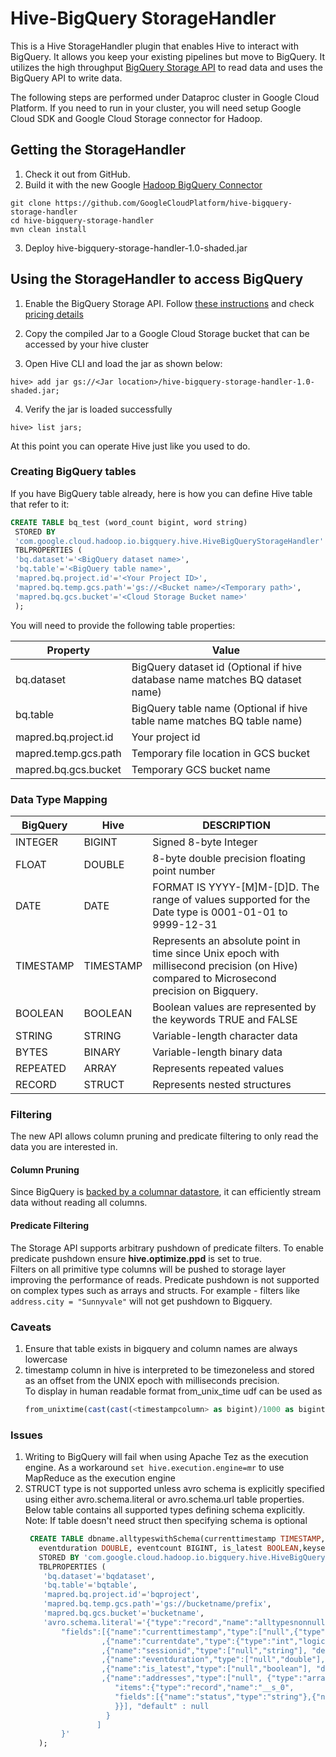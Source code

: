 # Hive-BigQuery StorageHandler  
  
This is a Hive StorageHandler plugin that enables Hive to interact with BigQuery. It allows you keep
your existing pipelines but move to BigQuery. It utilizes the high throughput 
[BigQuery Storage API](https://cloud.google.com/bigquery/docs/reference/storage/) to read data and
 uses the BigQuery API to write data.  
   
 The following steps are performed under Dataproc cluster in Google Cloud Platform. If you need to run in your cluster, you
 will need setup Google Cloud SDK and Google Cloud Storage connector for Hadoop.  
  
## Getting the StorageHandler  
  
1. Check it out from GitHub.  
2. Build it with the new Google [Hadoop BigQuery Connector](https://cloud.google.com/dataproc/docs/concepts/connectors/bigquery)   
``` shell  
git clone https://github.com/GoogleCloudPlatform/hive-bigquery-storage-handler  
cd hive-bigquery-storage-handler  
mvn clean install  
```  
3. Deploy hive-bigquery-storage-handler-1.0-shaded.jar   
  
## Using the StorageHandler to access BigQuery  
  
1. Enable the BigQuery Storage API. Follow [these instructions](https://cloud.google.com/bigquery/docs/reference/storage/#enabling_the_api)  and check [pricing details](https://cloud.google.com/bigquery/pricing#storage-api) 
       
3. Copy the compiled Jar to a Google Cloud Storage bucket that can be accessed by your hive cluster  
  
4. Open Hive CLI and load the jar as shown below:  
  
```shell  
hive> add jar gs://<Jar location>/hive-bigquery-storage-handler-1.0-shaded.jar;  
```  
  
4. Verify the jar is loaded successfully  
  
```shell  
hive> list jars;  
```  
  
At this point you can operate Hive just like you used to do.  
  
### Creating BigQuery tables  
If you have BigQuery table already, here is how you can define Hive table that refer to it:  
```sql  
CREATE TABLE bq_test (word_count bigint, word string)  
 STORED BY 
 'com.google.cloud.hadoop.io.bigquery.hive.HiveBigQueryStorageHandler' 
 TBLPROPERTIES ( 
 'bq.dataset'='<BigQuery dataset name>', 
 'bq.table'='<BigQuery table name>', 
 'mapred.bq.project.id'='<Your Project ID>', 
 'mapred.bq.temp.gcs.path'='gs://<Bucket name>/<Temporary path>', 
 'mapred.bq.gcs.bucket'='<Cloud Storage Bucket name>' 
 );
```  

You will need to provide the following table properties:  
  
| Property | Value |  
|--------|-----|  
| bq.dataset | BigQuery dataset id (Optional if hive database name matches BQ dataset name) |  
| bq.table | BigQuery table name (Optional if hive table name matches BQ table name) |  
| mapred.bq.project.id | Your project id |  
| mapred.temp.gcs.path | Temporary file location in GCS bucket |  
| mapred.bq.gcs.bucket | Temporary GCS bucket name |  
  
### Data Type Mapping  
  
| BigQuery | Hive | DESCRIPTION | 
|--------|-----| ---------------|  
| INTEGER | BIGINT | Signed 8-byte Integer  
| FLOAT | DOUBLE | 8-byte double precision floating point number  
| DATE | DATE | FORMAT IS YYYY-[M]M-[D]D. The range of values supported for the Date type is 0001-­01-­01 to 9999-­12-­31  
| TIMESTAMP | TIMESTAMP | Represents an absolute point in time since Unix epoch with millisecond precision (on Hive) compared to Microsecond precision on Bigquery.  
| BOOLEAN | BOOLEAN | Boolean values are represented by the keywords TRUE and FALSE  
| STRING | STRING | Variable-length character data  
| BYTES | BINARY | Variable-length binary data  
| REPEATED | ARRAY | Represents repeated values  
| RECORD | STRUCT | Represents nested structures  
  
### Filtering
The new API allows column pruning and predicate filtering to only read the data you are interested in.

#### Column Pruning
Since BigQuery is [backed by a columnar datastore](https://cloud.google.com/blog/big-data/2016/04/inside-capacitor-bigquerys-next-generation-columnar-storage-format), it can efficiently stream data without reading all columns.

#### Predicate Filtering
The Storage API supports arbitrary pushdown of predicate filters. To enable predicate pushdown ensure <b>hive.optimize.ppd</b> is set to true. <br/>
Filters on all primitive type columns will be pushed to storage layer improving the performance of reads. Predicate pushdown is not supported on complex types such as arrays and structs.  For example - filters like `address.city = "Sunnyvale"` will not get pushdown to Bigquery.
  
### Caveats  
1. Ensure that table exists in bigquery and column names are always lowercase  
2. timestamp column in hive is interpreted to be timezoneless and stored as an offset from the UNIX epoch with milliseconds precision.  
   To display in human readable format from_unix_time udf can be used as   
   ```sql   
   from_unixtime(cast(cast(<timestampcolumn> as bigint)/1000 as bigint), 'yyyy-MM-dd hh:mm:ss')      
   ```  
  ### Issues  
1. Writing to BigQuery will fail when using Apache Tez as the execution engine. As a workaround ```set hive.execution.engine=mr``` to use MapReduce as the execution engine
2. STRUCT type is not supported unless avro schema is explicitly specified using either avro.schema.literal or avro.schema.url table properties.
   Below table contains all supported types defining schema explicitly.  Note: If table doesn't need struct then specifying schema is optional
   ```sql
    CREATE TABLE dbname.alltypeswithSchema(currenttimestamp TIMESTAMP,currentdate DATE, userid BIGINT, sessionid STRING, skills Array<String>,
      eventduration DOUBLE, eventcount BIGINT, is_latest BOOLEAN,keyset BINARY,addresses ARRAY<STRUCT<status: STRING, street: STRING,city: STRING, state: STRING,zip: BIGINT>> )
      STORED BY 'com.google.cloud.hadoop.io.bigquery.hive.HiveBigQueryStorageHandler'
      TBLPROPERTIES (
       'bq.dataset'='bqdataset',
       'bq.table'='bqtable',
       'mapred.bq.project.id'='bqproject',
       'mapred.bq.temp.gcs.path'='gs://bucketname/prefix',
       'mapred.bq.gcs.bucket'='bucketname',
       'avro.schema.literal'='{"type":"record","name":"alltypesnonnull",
           "fields":[{"name":"currenttimestamp","type":["null",{"type":"long","logicalType":"timestamp-micros"}], "default" : null}
                    ,{"name":"currentdate","type":{"type":"int","logicalType":"date"}, "default" : -1},{"name":"userid","type":"long","doc":"User identifier.", "default" : -1}
                    ,{"name":"sessionid","type":["null","string"], "default" : null},{"name":"skills","type":["null", {"type":"array","items":"string"}], "default" : null}
                    ,{"name":"eventduration","type":["null","double"], "default" : null},{"name":"eventcount","type":["null","long"], "default" : null}
                    ,{"name":"is_latest","type":["null","boolean"], "default" : null},{"name":"keyset","type":["null","bytes"], "default" : null}
                    ,{"name":"addresses","type":["null", {"type":"array",
                       "items":{"type":"record","name":"__s_0",
                       "fields":[{"name":"status","type":"string"},{"name":"street","type":"string"},{"name":"city","type":"string"},{"name":"state","type":"string"},{"name":"zip","type":"long"}]
                       }}], "default" : null
                     }
                   ]
           }'
      );
   ```